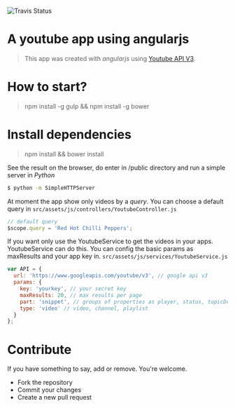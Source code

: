 ![Travis Status](https://travis-ci.org/marcelodeveloper/angularjs-youtube.svg?branch=master)

# A youtube app using angularjs

> This app was created with *angularjs* using [Youtube API V3](https://developers.google.com/youtube/v3/?hl=en).

# How to start?

> npm install -g gulp && npm install -g bower

# Install dependencies

> npm install && bower install

See the result on the browser, do enter in /public directory and run a simple server in *Python*

```sh
$ python -m SimpleHTTPServer
```

At moment the app show only videos by a *query*. You can choose a default query in ```src/assets/js/controllers/YoutubeController.js```

```js
// default query
$scope.query = 'Red Hot Chilli Peppers';
```

If you want only use the YoutubeService to get the videos in your apps. YoutubeService can do this. You can config the basic params as maxResults and your app key in. ```src/assets/js/services/YoutubeService.js```

```js
var API = {
  url: 'https://www.googleapis.com/youtube/v3', // google api v3
  params: {
    key: 'yourkey', // your secret key
    maxResults: 20, // max results per page
    part: 'snippet', // groups of properties as player, status, topicDetails
    type: 'video' // video, channel, playlist
  }
};
```

# Contribute

If you have something to say, add or remove. You're welcome.

 - Fork the repository
 - Commit your changes
 - Create a new pull request

